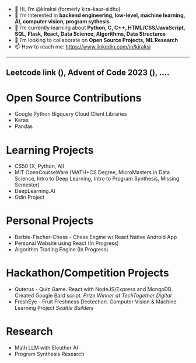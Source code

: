 - 👋 Hi, I’m @kiraksi (formerly kira-kaur-sidhu)
- 👀 I’m interested in **backend engineering, low-level, machine learning, AI, computer vision, program sythesis**
- 🌱 I’m currently learning about **Python, C, C++, HTML/CSS/JavaScript, SQL, Flask, React, Data Science, Algorithms, Data Structures**
- 💞️ I’m looking to collaborate on **Open Source Projects, ML Research**
- 📫 How to reach me: https://www.linkedin.com/in/kiraksi

<!---
kira-kaur-sidhu/kira-kaur-sidhu is a ✨ special ✨ repository because its `README.md` (this file) appears on your GitHub profile.
You can click the Preview link to take a look at your changes.
--->
---

## Leetcode link (), Advent of Code 2023 (), ....

# Open Source Contributions
- Google Python Bigquery Cloud Client Libraries
- Keras
- Pandas
  
# Learning Projects
- CS50 (X, Python, AI)
- MIT OpenCourseWare (MATH+CS Degree, MicroMasters in Data Science, Intro to Deep Learning, Intro to Program Synthesis, Missing Semester)
- DeepLearning.AI
- Odin Project

# Personal Projects
- Barbie-Fischer-Chess - Chess Engine w/ React Native Android App
- Personal Website using React (In Progress)
- Algorithm Trading Engine (In Progress)

# Hackathon/Competition Projects
- Quterus -  Quiz Game. React with NodeJS/Express and MongoDB. Created Google Bard script. *Prize Winner at TechTogether Digital*
- FreshEye - Fruit Freshness Dectection. Computer Vision & Machine Learning Project *Seattle Builders*

# Research
- Math LLM with Eleuther AI
- Program Synthesis Research
